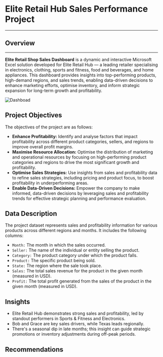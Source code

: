 # Elite Retail Hub Sales Performance Project
---
## Overview
---
**Elite Retail Shop Sales Dashboard** is a dynamic and interactive Microsoft Excel solution developed for Elite Retail Hub — a leading retailer specialising in electronics, clothing, sports and fitness, food and beverages, and home appliances. This dashboard provides insights into top-performing products, high-demand regions, and sales trends, enabling data-driven decisions to enhance marketing efforts, optimise inventory, and inform strategic expansion for long-term growth and profitability.

![Dashboad](https://github.com/user-attachments/assets/04ed71da-267a-4e98-b31b-d718c03f9782)


## Project Objectives
The objectives of the project are as follows:
- **Enhance Profitability:** Identify and analyse factors that impact profitability across different product categories, sellers, and regions to improve overall profit margins.
- **Maximise Resource Allocation:** Optimise the distribution of marketing and operational resources by focusing on high-performing product categories and regions to drive the most significant growth and profitability.
- **Optimise Sales Strategies:** Use insights from sales and profitability data to refine sales strategies, including pricing and product focus, to boost profitability in underperforming areas.
- **Enable Data-Driven Decisions:** Empower the company to make informed, data-driven decisions by leveraging sales and profitability trends for effective strategic planning and performance evaluation.

## Data Description
The project dataset represents sales and profitability information for various products across different regions and months. It includes the following columns:
- `Month:` The month in which the sales occurred.
- `Seller:` The name of the individual or entity selling the product.
- `Category:` The product category under which the product falls.
- `Product:` The specific product being sold.
- `State:` The region where the sale took place.
- `Sales:` The total sales revenue for the product in the given month (measured in USD).
- `Profit:` The total profit generated from the sales of the product in the given month (measured in USD).

## Insights 
- Elite Retail Hub demonstrates strong sales and profitability, led by standout performers in Sports & Fitness and Electronics.
- Bob and Grace are key sales drivers, while Texas leads regionally.
- There's a seasonal dip in late months; this insight can guide strategic promotions or inventory adjustments during off-peak periods.

## Recommendations



